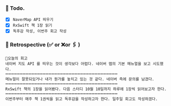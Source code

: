 ### 📌 Todo.

- [x] `NaverMap API 띄우기`
- [x] `RxSwift 책 1장 읽기`
- [x] `독후감 작성, 이번주 회고 작성`

### 🧐 Retrospective (✅ or ❌or 🖇 ) 

```회고
💬오늘의 회고
네이버 지도 API 를 띄우는 것이 생각보다 어렵다. 네이버 맵의 기본 메뉴얼을 보고 시도했다.
➖➖➖➖➖➖➖➖➖➖➖➖➖➖➖➖➖➖➖➖➖➖➖➖➖➖➖➖➖➖➖➖➖➖➖➖➖➖➖
메뉴얼이 잘못되있거나 내가 뭔가를 놓치고 있는 것 같다. 네이버 측에 문의를 남겼다.
➖➖➖➖➖➖➖➖➖➖➖➖➖➖➖➖➖➖➖➖➖➖➖➖➖➖➖➖➖➖➖➖➖➖➖➖➖➖➖
RxSwift 책의 1장을 읽어봤다. 다음 스터디 10월 10일까지 하루에 1장씩 읽어보고자 한다.
➖➖➖➖➖➖➖➖➖➖➖➖➖➖➖➖➖➖➖➖➖➖➖➖➖➖➖➖➖➖➖➖➖➖➖➖➖➖➖
이번주부터 매주 책 1권씩을 읽고 독후감을 작성하고자 한다. 일주일 회고도 작성하겠다.
```
